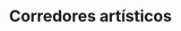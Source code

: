 ---
title: Corredores artísticos
description: "Recolección de información cualitativa en el marco de la ejecución de la beca Es Cultura Local e indagación sobre las relaciones de colaboración que se establecen entre los artistas."
date_label: Sábado 23 de octubre
image: /images/memorias/corredores_artisticos.jpg
images:
    - /images/memorias/corredor-artistico/ca-2.jpg
    - /images/memorias/corredor-artistico/ca-3.jpg
    - /images/memorias/corredor-artistico/ca-4.jpg
    - /images/memorias/corredor-artistico/ca-5.jpg
    - /images/memorias/corredor-artistico/ca-1.jpeg
type: gestion-del-conocimiento/memorias
---